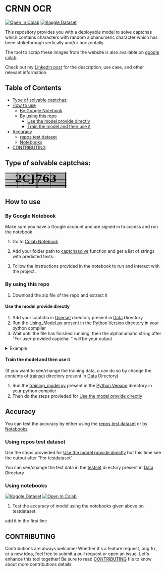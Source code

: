 #  CRNN OCR 
[![Open In Colab](https://colab.research.google.com/assets/colab-badge.svg)](https://colab.research.google.com/drive/1Fa_WgMyz9ZrWhPtcJ1DGR5GiQuix_1wM?usp=sharing)
[![Kaggle Dataset](https://img.shields.io/badge/Kaggle-Dataset-blue.svg)](https://www.kaggle.com/datasets/sandeep1507/captchaimgdata)

This repository provides you with a deployable model to solve captchas which contains characters with random alphanumeric character which has been strikethrough vertically and/or horizontally. 

The tool to scrap these images from the website is also available on [google colab](https://colab.research.google.com/drive/1cjwTIkQuU0ZUtSY8QKtg69gHR5PLnKLm?usp=sharing)

Check out my [LinkedIn post](https://www.linkedin.com/posts/sandppatel_i-have-created-a-crnn-model-to-solve-the-activity-7087672345380683777-3DOk?utm_source=share&utm_medium=member_desktop) for the description, use case, and other relevant information.

## Table of Contents

- [Type of solvable captchas:](#type-of-solvable-captchas:)
- [How to use](#how-to-use)
    - [By Google Notebook](#by-google-notebook)
    - [By using this repo](#by-using-this-repo) 
        - [Use the model provide directly](#use-the-model-provide-directly)
        - [Train the model and then use it](#train-the-model-and-then-use-it)
- [Accuracy](#accuracy)
    - [repos test dataset](#using-repos-test-dataset)
    - [Notebooks](#using-notebooks) 
- [CONTRIBUTING](#contributing)

## Type of solvable captchas:

![Image Alt](Data/testset/2CJ763.jpeg)

## How to use
### By Google Notebook
Make sure you have a Google account and are signed in to access and run the notebook.
1. Go to [Colab Notebook](https://colab.research.google.com/drive/1mafV7t0o0mPMyH1rObs60o3DNy8KDsUs?usp=sharing)

2. Add your folder path to [captchasolve](https://colab.research.google.com/drive/1mafV7t0o0mPMyH1rObs60o3DNy8KDsUs#scrollTo=gA_ikL1Z5tQv&line=4&uniqifier=1) function and get a list of strings with predicted texts.

3. Follow the instructions provided in the notebook to run and interact with the project.

### By using this repo
1. Download the zip file of the repo and extract it
#### Use the model provide directly
1. Add your captcha in [Userset](./Data/userset/) directory present in [Data](./Data/) Directory
2. Run the [Using_Model.py](./Python%20Version/Using_Model.py) present in the [Python Version](./Python%20Version/) directory in your python compiler
3. Wait until the file has finished running, then the alphanumaric string after "For user provided captcha: " will be your output
<details>
<summary>Example</summary>
In output:

```python:
For user provided captcha: 
1/1 [==============================] - 0s 30ms/step
['2DG53S']
```
Your ans is 2DG53S

Here the captcha was: 

![examle captcha](./Data/userset/2DG53S.jpeg)
</details>

#### Train the model and then use it
(If you want to see/change the training data, u can do so by change the contents of [trainset](./Data/trainset/) directory present in [Data](./Data/) Directory)
1. Run the [training_model.py](./Python%20Version/training_model.py) present in the [Python Version](./Python%20Version/) directory in your python compiler
2. Then do the steps provieded for [Use the model provide directly](#use-the-model-provide-directly)

## Accuracy
You can test the accuracy by either using the [repos test dataset](#using-repos-test-dataset) or by [Notebooks](#using-notebooks) 
### Using repos test dataset

Use the steps provieded for [Use the model provide directly](#use-the-model-provide-directly) but this time see the output after "For testdataset"

You can see/change the test data in the [testset](./Data/testset/) directory present in [Data](./Data/) Directory 

### Using notebooks
[![Kaggle Dataset](https://img.shields.io/badge/Kaggle-Dataset-blue.svg)](https://www.kaggle.com/code/sandeep1507/testing-model-accuracy)
[![Open In Colab](https://colab.research.google.com/assets/colab-badge.svg)](https://colab.research.google.com/drive/1mafV7t0o0mPMyH1rObs60o3DNy8KDsUs?usp=sharing)

1. Test the accuracy of model using the notebooks given above on testdataset.

add it in the first line

## CONTRIBUTING
Contributions are always welcome! Whether it's a feature request, bug fix, or a new idea, feel free to submit a pull request or open an issue. Let's enhance this tool together!
Be sure to read [CONTRIBUTING](CONTRIBUTING.md) file to know about more contributions details.
